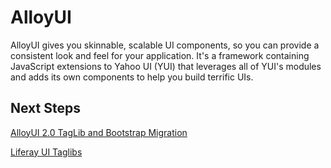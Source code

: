 # AlloyUI [](id=alloyui-lp-6-2-develop-tutorial)

AlloyUI gives you skinnable, scalable UI components, so you can provide a
consistent look and feel for your application. It's a framework containing 
JavaScript extensions to Yahoo UI (YUI) that leverages all of YUI's modules and
adds its own components to help you build terrific UIs. 

## Next Steps 

[AlloyUI 2.0 TagLib and Bootstrap Migration](https://www-ldn.liferay.com/develop/tutorials/-/knowledge_base/alloyui-2-0-taglib-and-bootstrap-migration-lp-6-2-develop-tutorial)

[Liferay UI Taglibs](https://www-ldn.liferay.com/develop/tutorials/-/knowledge_base/liferay-ui-taglibs-lp-6-2-develop-tutorial)
